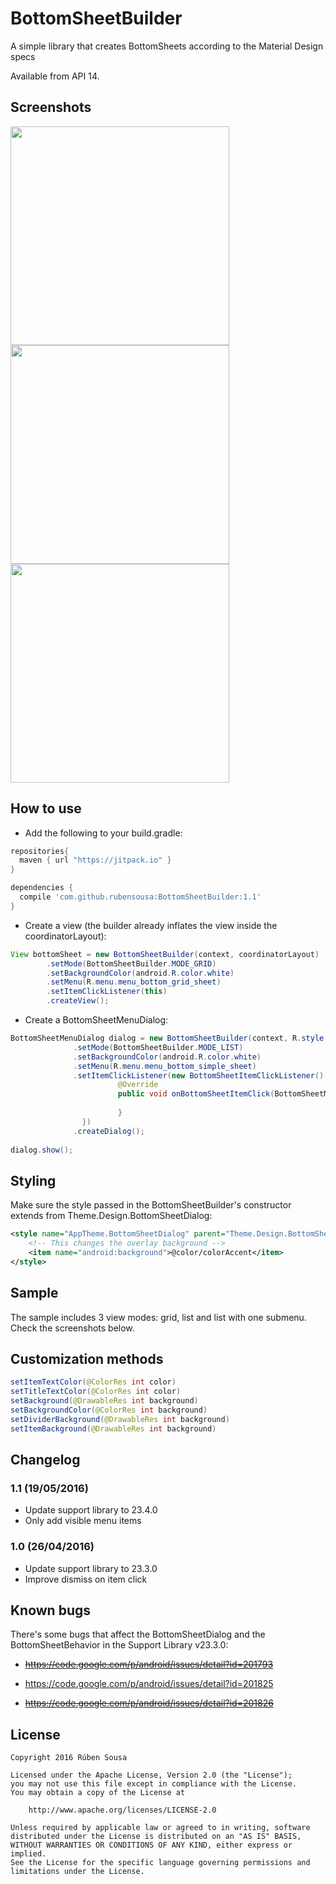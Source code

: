 # BottomSheetBuilder
A simple library that creates BottomSheets according to the Material Design specs

Available from API 14.

## Screenshots
<img src="screens/sheet-list-submenu.png" width="350"> <img src="screens/sheet-list-simple.png" width="350">
<img src="screens/sheet-grid.png" width="350"> 

## How to use

- Add the following to your build.gradle:
```groovy
repositories{
  maven { url "https://jitpack.io" }
}

dependencies {
  compile 'com.github.rubensousa:BottomSheetBuilder:1.1'
}
```

- Create a view (the builder already inflates the view inside the coordinatorLayout):
```java
View bottomSheet = new BottomSheetBuilder(context, coordinatorLayout)
        .setMode(BottomSheetBuilder.MODE_GRID)
        .setBackgroundColor(android.R.color.white)
        .setMenu(R.menu.menu_bottom_grid_sheet)
        .setItemClickListener(this)
        .createView();
```
- Create a BottomSheetMenuDialog:
```java
BottomSheetMenuDialog dialog = new BottomSheetBuilder(context, R.style.AppTheme_BottomSheetDialog)
              .setMode(BottomSheetBuilder.MODE_LIST)
              .setBackgroundColor(android.R.color.white)
              .setMenu(R.menu.menu_bottom_simple_sheet)
              .setItemClickListener(new BottomSheetItemClickListener() {
                        @Override
                        public void onBottomSheetItemClick(BottomSheetMenuItem item) {
                                
                        }
                })
              .createDialog();
              
dialog.show();
```

## Styling

Make sure the style passed in the BottomSheetBuilder's constructor extends from Theme.Design.BottomSheetDialog:
```xml
<style name="AppTheme.BottomSheetDialog" parent="Theme.Design.BottomSheetDialog">
    <!-- This changes the overlay background -->
    <item name="android:background">@color/colorAccent</item>
</style>
```
## Sample

The sample includes 3 view modes: grid, list and list with one submenu. Check the screenshots below.

## Customization methods
```java
setItemTextColor(@ColorRes int color)
setTitleTextColor(@ColorRes int color)
setBackground(@DrawableRes int background)
setBackgroundColor(@ColorRes int background)
setDividerBackground(@DrawableRes int background)
setItemBackground(@DrawableRes int background)
```

## Changelog

### 1.1 (19/05/2016)
- Update support library to 23.4.0
- Only add visible menu items

### 1.0 (26/04/2016)
- Update support library to 23.3.0
- Improve dismiss on item click

## Known bugs

There's some bugs that affect the BottomSheetDialog and the BottomSheetBehavior in the Support Library v23.3.0:

- ~~https://code.google.com/p/android/issues/detail?id=201793~~

- https://code.google.com/p/android/issues/detail?id=201825

- ~~https://code.google.com/p/android/issues/detail?id=201826~~

## License

    Copyright 2016 Rúben Sousa
    
    Licensed under the Apache License, Version 2.0 (the "License");
    you may not use this file except in compliance with the License.
    You may obtain a copy of the License at
    
        http://www.apache.org/licenses/LICENSE-2.0
    
    Unless required by applicable law or agreed to in writing, software
    distributed under the License is distributed on an "AS IS" BASIS,
    WITHOUT WARRANTIES OR CONDITIONS OF ANY KIND, either express or implied.
    See the License for the specific language governing permissions and
    limitations under the License.
